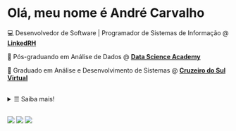 # Olá, meu nome é André Carvalho

💻 Desenvolvedor de Software | Programador de Sistemas de Informação @ <strong><a href="https://www.linkedin.com/company/linked-rh/mycompany/" target="_blank">LinkedRH</a></strong>

🎲 Pós-graduando em Análise de Dados @ <strong><a href="https://www.datascienceacademy.com.br/bundle/pos-graduacao-em-analise-de-dados" target="_blank">Data Science Academy</a></strong>

📒 Graduado em Análise e Desenvolvimento de Sistemas @ <strong><a href="https://www.cruzeirodosulvirtual.com.br/graduacao/analise-e-desenvolvimento-de-sistemas/" target="_blank">Cruzeiro do Sul Virtual</a></strong>

<br>

<details>
   <summary> &#9776; Saiba mais!</summary>

<br>

<img alt="Java" src="https://img.shields.io/badge/Java-068d9d">
<img alt="Git" src="https://img.shields.io/badge/Git-75E6DA">
<img alt="SQL" src="https://img.shields.io/badge/SQL-53599A">
<img alt="API REST" src="https://img.shields.io/badge/API REST-6D9DC5">
<img alt="Testes automatizados" src="https://img.shields.io/badge/Testes automatizados-189AB4">

![](https://github-readme-stats.vercel.app/api?username=andre-alck&count_private=true&show_icons=true)

</details>

<br>

[![](https://img.shields.io/badge/linktree-39E09B?style=flat-square&logo=linktree&logoColor=white)](https://linktr.ee/andre.alck)
[![](https://img.shields.io/badge/-LinkedIn-blue?style=flat-square&logo=Linkedin&logoColor=white&link=https://www.linkedin.com/in/andr%C3%A9-santos-alckmin-de-carvalho-356a52206/)](https://www.linkedin.com/in/andre-alckmin/)
[![](https://img.shields.io/badge/-Gmail-c14438?style=flat-square&logo=Gmail&logoColor=white&link=mailto:andrealck1@gmail.com)](mailto:andrealck1@gmail.com)
